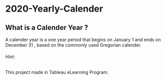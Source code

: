 # 2020-Yearly-Calender


<h2>What is a Calender Year ? </h2>

A calender year is a one year period that begins on January 1 and ends on December 31 , based on the commonly used Gregorian calender.



<h6> Hint: </h6>
This project made in Tableau eLearning Program.
